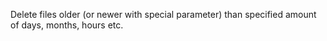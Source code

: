 Delete files older (or newer with special parameter) than specified amount of days, months, hours etc.
